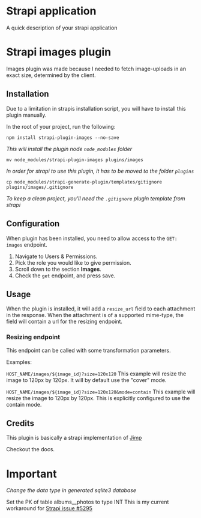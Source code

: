# Strapi application

A quick description of your strapi application


# Strapi images plugin

Images plugin was made because I needed to fetch image-uploads in an exact size, determined by the client.

## Installation

Due to a limitation in strapis installation script, you will have to install this plugin manually.

In the root of your project, run the following:
```
npm install strapi-plugin-images --no-save
```
*This will install the plugin node `node_modules` folder*

```
mv node_modules/strapi-plugin-images plugins/images
```
*In order for strapi to use this plugin, it has to be moved to the folder `plugins`*

```
cp node_modules/strapi-generate-plugin/templates/gitignore plugins/images/.gitignore
```
*To keep a clean project, you'll need the `.gitignore` plugin template from strapi*

## Configuration

When plugin has been installed, you need to allow access to the `GET: images` endpoint.

1. Navigate to Users & Permissions.
2. Pick the role you would like to give permission.
3. Scroll down to the section **Images**.
4. Check the `get` endpoint, and press save.

## Usage

When the plugin is installed, it will add a `resize_url` field to each attachment in the response. When the attachment is of a supported mime-type, the field will contain a url for the resizing endpoint.

### Resizing endpoint

This endpoint can be called with some transformation parameters.

Examples:

```HOST_NAME/images/${image_id}?size=120x120```
This example will resize the image to 120px by 120px. It will by default use the "cover" mode.

```HOST_NAME/images/${image_id}?size=120x120&mode=contain```
This example will resize the image to 120px by 120px. This is explicitly configured to use the contain mode.

## Credits

This plugin is basically a strapi implementation of [Jimp](https://github.com/oliver-moran/jimp)

Checkout the docs.

# Important

*Change the data type in generated sqlite3 database* 

Set the PK of table albums__photos to type INT
This is my current workaround for [Strapi issue #5295](https://github.com/strapi/strapi/issues/5295)


